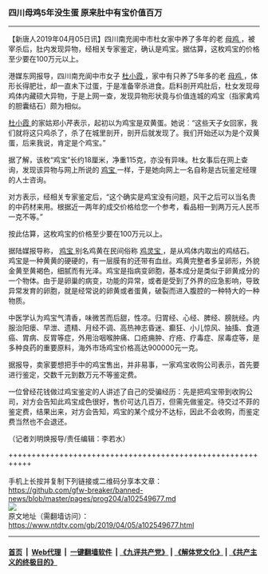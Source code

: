 ### 四川母鸡5年没生蛋 原来肚中有宝价值百万
------------------------

<div class="post_content" itemprop="articleBody">
 <p>
  【新唐人2019年04月05日讯】四川南充阆中市杜女家中养了多年的老
  <a href="https://www.ntdtv.com/gb/母鸡.htm">
   母鸡
  </a>
  ，被宰杀后，肚内发现异物，经相关专家鉴定，确认是鸡宝。据估算，这枚鸡宝的价格至少要在100万元以上。
 </p>
 <p>
  港媒东网报导，四川南充阆中市女子
  <a href="https://www.ntdtv.com/gb/杜小霞.htm">
   杜小霞
  </a>
  ，家中有只养了5年多的老
  <a href="https://www.ntdtv.com/gb/母鸡.htm">
   母鸡
  </a>
  ，体形长得肥壮，却一直未下过蛋，于是准备宰杀进食。启料剖开鸡肚后，杜女发现母鸡体内藏硕大异物，于是上网一查，发现异物形状竟与价值连城的鸡宝（指家禽鸡的胆囊结石）颇为相似。
 </p>
 <p>
  <a href="https://www.ntdtv.com/gb/杜小霞.htm">
   杜小霞
  </a>
  的家姑郑小芹表示，起初以为鸡宝是双黄蛋。她说︰“这些天子女回家，我们就将这只鸡杀了，杀了在城里剖开，剖开后就发现了。我们开始还以为是个双黄蛋，后来我说，肯定是个鸡宝。”
 </p>
 <p>
  据了解，该枚“鸡宝”长约18厘米，净重115克，亦没有异味。杜女事后在网上查询，发现该异物与网上所说的
  <a href="https://www.ntdtv.com/gb/鸡宝.htm">
   鸡宝
  </a>
  一样，于是她向网上一名自称是古玩鉴定经理的人士咨询。
 </p>
 <p>
  对方表示，经相关专家鉴定后，“这个确实是鸡宝没有问题，风干之后可以当名贵的中药材来用。根据近一两年的成交价格给您一个参考，看品相一到两万元人民币一克不等。”
 </p>
 <p>
  按此估算，这枚鸡宝的价格至少要在100万元以上。
 </p>
 <p>
  据陆媒报导称，
  <a href="https://www.ntdtv.com/gb/鸡宝.htm">
   鸡宝
  </a>
  别名鸡黄在民间俗称
  <a href="https://www.ntdtv.com/gb/鸡灵宝.htm">
   鸡灵宝
  </a>
  ，是从鸡体内取出的鸡结石。鸡宝是一种黄黄的硬硬的，有一层膜有的还带有血丝。鸡黄完整者多呈卵形，外貌金黄至黄褐色，细腻而有光泽。鸡宝是指病变卵胞，基本成分是类似于卵黄成分的一个物体。由于是卵巢的病变，功能的异常，或者是受到了外界的应急影响，导致异常发育的卵胞，就是经常说的卵黄或者蛋黄，破裂而进入腹腔的一种特大的一种物质。
 </p>
 <p>
  中医学认为鸡宝气清香，味微苦而后甜，性凉。归胃经、心经、脾经、膀胱经。内服治阳瘘、早泄、遗精、月经不调、高热神志昏迷、癫狂、小儿惊风、抽搐、食道癌、胃病、反胃等症，外用治咽喉肿痛、口疮痈肿、疔疮、疗毒症、尿毒症等，是多种良药的重要原料，海外市场鸡宝价格高达900000元一克。
 </p>
 <p>
  据报导，卖家要想把手中的鸡宝售出，并非易事，一家鸡宝收购公司表示，首先要进行鉴定，交数千元到数万元不等鉴定费。
 </p>
 <p>
  一位曾经花钱做过鸡宝鉴定的人讲述了自己的受骗经历：先是把鸡宝带到收购公司，对方会告知此鸡宝成色很好，售价可达几百万，但需先做鉴定。待交过不菲的鉴定费，结果出来，对方会告知，鸡宝的某个成分不达标，因此不会收购，而鉴定费当然也不会退还。
 </p>
 <p>
  （记者刘明焕报导/责任编辑：李若水）
 </p>
 <div class="single_ad">
 </div>
</div>

+++++++++++++++++++++++++++++++++++++++++++++++++++++++++++<br/><br/>
手机上长按并复制下列链接或二维码分享本文章：<br/>
https://github.com/gfw-breaker/banned-news/blob/master/pages/prog204/a102549677.md <br/>
<a href='https://github.com/gfw-breaker/banned-news/blob/master/pages/prog204/a102549677.md'><img src='https://github.com/gfw-breaker/banned-news/blob/master/pages/prog204/a102549677.md.png'/></a> <br/>
原文地址（需翻墙访问）：https://www.ntdtv.com/gb/2019/04/05/a102549677.html


------------------------
#### [首页](https://github.com/gfw-breaker/banned-news/blob/master/README.md) &nbsp;|&nbsp; [Web代理](https://github.com/labour-camp/helloworld) &nbsp;|&nbsp; [一键翻墙软件](https://github.com/gfw-breaker/nogfw/blob/master/README.md) &nbsp;| [《九评共产党》](https://github.com/gfw-breaker/9ping.md/blob/master/README.md#九评之一评共产党是什么) | [《解体党文化》](https://github.com/gfw-breaker/jtdwh.md/blob/master/README.md) | [《共产主义的终极目的》](https://github.com/gfw-breaker/gczydzjmd.md/blob/master/README.md)

